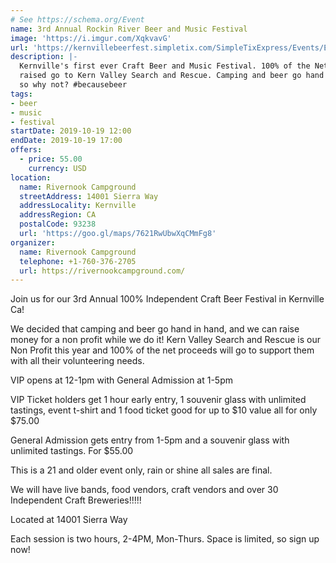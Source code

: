 ```yaml
---
# See https://schema.org/Event
name: 3rd Annual Rockin River Beer and Music Festival
image: 'https://i.imgur.com/XqkvavG'
url: 'https://kernvillebeerfest.simpletix.com/SimpleTixExpress/Events/EventSectionDetail.aspx?ShowId=38938&EventTimeId=93374'
description: |-
  Kernville's first ever Craft Beer and Music Festival. 100% of the Net proceeds
  raised go to Kern Valley Search and Rescue. Camping and beer go hand in hand
  so why not? #becausebeer
tags:
- beer
- music
- festival
startDate: 2019-10-19 12:00
endDate: 2019-10-19 17:00
offers:
  - price: 55.00
    currency: USD
location:
  name: Rivernook Campground
  streetAddress: 14001 Sierra Way
  addressLocality: Kernville
  addressRegion: CA
  postalCode: 93238
  url: 'https://goo.gl/maps/7621RwUbwXqCMmFg8'
organizer:
  name: Rivernook Campground
  telephone: +1-760-376-2705
  url: https://rivernookcampground.com/
---
```

Join us for our 3rd Annual 100% Independent Craft Beer Festival in Kernville Ca!

We decided that camping and beer go hand in hand, and we can raise money for a non
profit while we do it! Kern Valley Search and Rescue is our Non Profit this year
and 100% of the net proceeds will go to support them with all their volunteering needs.

VIP opens at 12-1pm with General Admission at 1-5pm

VIP Ticket holders get 1 hour early entry, 1 souvenir glass with unlimited tastings,
event t-shirt and 1 food ticket good for up to $10 value all for only $75.00

General Admission gets entry from 1-5pm and a souvenir glass with unlimited tastings.
For $55.00

This is a 21 and older event only, rain or shine all sales are final.

We will have live bands, food vendors, craft vendors and over 30 Independent Craft Breweries!!!!! 

Located at 14001 Sierra Way


Each session is two hours, 2-4PM, Mon-Thurs.  Space is limited, so sign up now!
